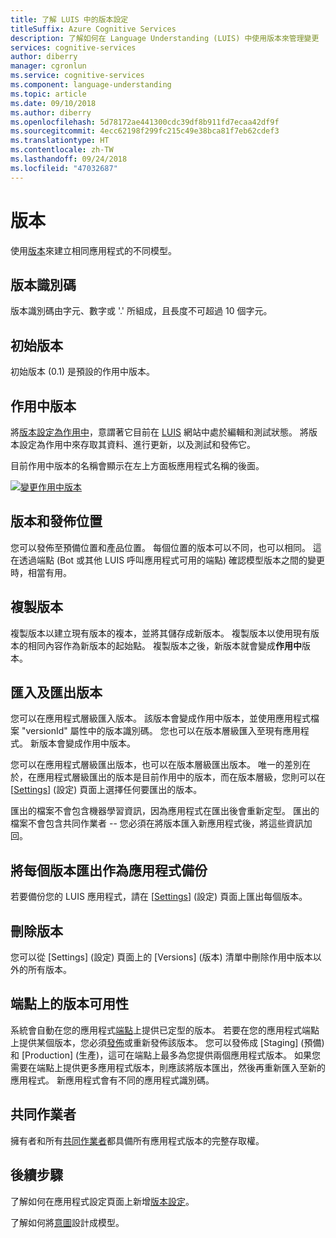 ```yaml
---
title: 了解 LUIS 中的版本設定
titleSuffix: Azure Cognitive Services
description: 了解如何在 Language Understanding (LUIS) 中使用版本來管理變更
services: cognitive-services
author: diberry
manager: cgronlun
ms.service: cognitive-services
ms.component: language-understanding
ms.topic: article
ms.date: 09/10/2018
ms.author: diberry
ms.openlocfilehash: 5d78172ae441300cdc39df8b911fd7ecaa42df9f
ms.sourcegitcommit: 4ecc62198f299fc215c49e38bca81f7eb62cdef3
ms.translationtype: HT
ms.contentlocale: zh-TW
ms.lasthandoff: 09/24/2018
ms.locfileid: "47032687"
---
```

# <a name="versions"></a>版本
使用[版本](luis-how-to-manage-versions.md)來建立相同應用程式的不同模型。 

## <a name="version-id"></a>版本識別碼
版本識別碼由字元、數字或 '.' 所組成，且長度不可超過 10 個字元。

## <a name="initial-version"></a>初始版本
初始版本 (0.1) 是預設的作用中版本。 

## <a name="active-version"></a>作用中版本
將[版本設定為作用中](luis-how-to-manage-versions.md#set-active-version)，意謂著它目前在 [LUIS](luis-reference-regions.md) 網站中處於編輯和測試狀態。 將版本設定為作用中來存取其資料、進行更新，以及測試和發佈它。

目前作用中版本的名稱會顯示在左上方面板應用程式名稱的後面。 

[ ![變更作用中版本](./media/luis-concept-version/version-in-nav-bar-inline.png) ](./media/luis-concept-version/version-in-nav-bar-expanded.png#lightbox)

## <a name="versions-and-publishing-slots"></a>版本和發佈位置
您可以發佈至預備位置和產品位置。 每個位置的版本可以不同，也可以相同。 這在透過端點 (Bot 或其他 LUIS 呼叫應用程式可用的端點) 確認模型版本之間的變更時，相當有用。 

## <a name="clone-a-version"></a>複製版本
複製版本以建立現有版本的複本，並將其儲存成新版本。 複製版本以使用現有版本的相同內容作為新版本的起始點。 複製版本之後，新版本就會變成**作用中**版本。 

## <a name="import-and-export-a-version"></a>匯入及匯出版本
您可以在應用程式層級匯入版本。 該版本會變成作用中版本，並使用應用程式檔案 "versionId" 屬性中的版本識別碼。 您也可以在版本層級匯入至現有應用程式。 新版本會變成作用中版本。 

您可以在應用程式層級匯出版本，也可以在版本層級匯出版本。 唯一的差別在於，在應用程式層級匯出的版本是目前作用中的版本，而在版本層級，您則可以在 [[Settings](luis-how-to-manage-versions.md)] \(設定\) 頁面上選擇任何要匯出的版本。 

匯出的檔案不會包含機器學習資訊，因為應用程式在匯出後會重新定型。 匯出的檔案不會包含共同作業者 -- 您必須在將版本匯入新應用程式後，將這些資訊加回。

## <a name="export-each-version-as-app-backup"></a>將每個版本匯出作為應用程式備份
若要備份您的 LUIS 應用程式，請在 [[Settings](luis-how-to-manage-versions.md)] \(設定\) 頁面上匯出每個版本。

## <a name="delete-a-version"></a>刪除版本
您可以從 [Settings] \(設定\) 頁面上的 [Versions] \(版本\) 清單中刪除作用中版本以外的所有版本。 

## <a name="version-availability-at-the-endpoint"></a>端點上的版本可用性
系統會自動在您的應用程式[端點](luis-glossary.md#endpoint)上提供已定型的版本。 若要在您的應用程式端點上提供某個版本，您必須[發佈](luis-how-to-publish-app.md)或重新發佈該版本。 您可以發佈成 [Staging] \(預備\) 和 [Production] \(生產\)，這可在端點上最多為您提供兩個應用程式版本。 如果您需要在端點上提供更多應用程式版本，則應該將版本匯出，然後再重新匯入至新的應用程式。 新應用程式會有不同的應用程式識別碼。

## <a name="collaborators"></a>共同作業者
擁有者和所有[共同作業者](luis-how-to-collaborate.md)都具備所有應用程式版本的完整存取權。

## <a name="next-steps"></a>後續步驟

了解如何在應用程式設定頁面上新增[版本設定](luis-how-to-manage-versions.md)。 

了解如何將[意圖](luis-concept-intent.md)設計成模型。